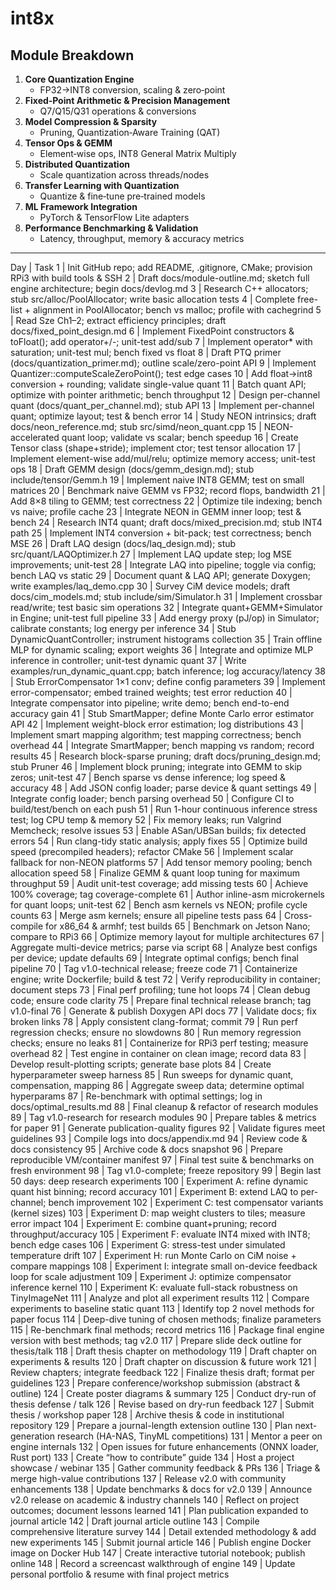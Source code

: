 # int8x

##  Module Breakdown

1. **Core Quantization Engine**  
   - FP32→INT8 conversion, scaling & zero‑point  
2. **Fixed‑Point Arithmetic & Precision Management**  
   - Q7/Q15/Q31 operations & conversions  
3. **Model Compression & Sparsity**  
   - Pruning, Quantization‑Aware Training (QAT)  
4. **Tensor Ops & GEMM**  
   - Element‑wise ops, INT8 General Matrix Multiply  
5. **Distributed Quantization**  
   - Scale quantization across threads/nodes  
6. **Transfer Learning with Quantization**  
   - Quantize & fine‑tune pre‑trained models  
7. **ML Framework Integration**  
   - PyTorch & TensorFlow Lite adapters  
8. **Performance Benchmarking & Validation**  
   - Latency, throughput, memory & accuracy metrics    

---

Day | Task
1 | Init GitHub repo; add README, .gitignore, CMake; provision RPi3 with build tools & SSH
2 | Draft docs/module-outline.md; sketch full engine architecture; begin docs/devlog.md
3 | Research C++ allocators; stub src/alloc/PoolAllocator; write basic allocation tests
4 | Complete free-list + alignment in PoolAllocator; bench vs malloc; profile with cachegrind
5 | Read Sze Ch1–2; extract efficiency principles; draft docs/fixed_point_design.md
6 | Implement FixedPoint<T> constructors & toFloat(); add operator+/-; unit-test add/sub
7 | Implement operator* with saturation; unit-test mul; bench fixed vs float
8 | Draft PTQ primer (docs/quantization_primer.md); outline scale/zero-point API
9 | Implement Quantizer::computeScaleZeroPoint(); test edge cases
10 | Add float→int8 conversion + rounding; validate single-value quant
11 | Batch quant API; optimize with pointer arithmetic; bench throughput
12 | Design per-channel quant (docs/quant_per_channel.md); stub API
13 | Implement per-channel quant; optimize layout; test & bench error
14 | Study NEON intrinsics; draft docs/neon_reference.md; stub src/simd/neon_quant.cpp
15 | NEON-accelerated quant loop; validate vs scalar; bench speedup
16 | Create Tensor class (shape+stride); implement ctor; test tensor allocation
17 | Implement element-wise add/mul/relu; optimize memory access; unit-test ops
18 | Draft GEMM design (docs/gemm_design.md); stub include/tensor/Gemm.h
19 | Implement naive INT8 GEMM; test on small matrices
20 | Benchmark naive GEMM vs FP32; record flops, bandwidth
21 | Add 8×8 tiling to GEMM; test correctness
22 | Optimize tile indexing; bench vs naive; profile cache
23 | Integrate NEON in GEMM inner loop; test & bench
24 | Research INT4 quant; draft docs/mixed_precision.md; stub INT4 path
25 | Implement INT4 conversion + bit-pack; test correctness; bench MSE
26 | Draft LAQ design (docs/laq_design.md); stub src/quant/LAQOptimizer.h
27 | Implement LAQ update step; log MSE improvements; unit-test
28 | Integrate LAQ into pipeline; toggle via config; bench LAQ vs static
29 | Document quant & LAQ API; generate Doxygen; write examples/laq_demo.cpp
30 | Survey CiM device models; draft docs/cim_models.md; stub include/sim/Simulator.h
31 | Implement crossbar read/write; test basic sim operations
32 | Integrate quant+GEMM+Simulator in Engine; unit-test full pipeline
33 | Add energy proxy (pJ/op) in Simulator; calibrate constants; log energy per inference
34 | Stub DynamicQuantController; instrument histograms collection
35 | Train offline MLP for dynamic scaling; export weights
36 | Integrate and optimize MLP inference in controller; unit-test dynamic quant
37 | Write examples/run_dynamic_quant.cpp; batch inference; log accuracy/latency
38 | Stub ErrorCompensator 1×1 conv; define config parameters
39 | Implement error-compensator; embed trained weights; test error reduction
40 | Integrate compensator into pipeline; write demo; bench end-to-end accuracy gain
41 | Stub SmartMapper; define Monte Carlo error estimator API
42 | Implement weight-block error estimation; log distributions
43 | Implement smart mapping algorithm; test mapping correctness; bench overhead
44 | Integrate SmartMapper; bench mapping vs random; record results
45 | Research block-sparse pruning; draft docs/pruning_design.md; stub Pruner
46 | Implement block pruning; integrate into GEMM to skip zeros; unit-test
47 | Bench sparse vs dense inference; log speed & accuracy
48 | Add JSON config loader; parse device & quant settings
49 | Integrate config loader; bench parsing overhead
50 | Configure CI to build/test/bench on each push
51 | Run 1-hour continuous inference stress test; log CPU temp & memory
52 | Fix memory leaks; run Valgrind Memcheck; resolve issues
53 | Enable ASan/UBSan builds; fix detected errors
54 | Run clang-tidy static analysis; apply fixes
55 | Optimize build speed (precompiled headers); refactor CMake
56 | Implement scalar fallback for non-NEON platforms
57 | Add tensor memory pooling; bench allocation speed
58 | Finalize GEMM & quant loop tuning for maximum throughput
59 | Audit unit-test coverage; add missing tests
60 | Achieve 100% coverage; tag coverage-complete
61 | Author inline-asm microkernels for quant loops; unit-test
62 | Bench asm kernels vs NEON; profile cycle counts
63 | Merge asm kernels; ensure all pipeline tests pass
64 | Cross-compile for x86_64 & armhf; test builds
65 | Benchmark on Jetson Nano; compare to RPi3
66 | Optimize memory layout for multiple architectures
67 | Aggregate multi-device metrics; parse via script
68 | Analyze best configs per device; update defaults
69 | Integrate optimal configs; bench final pipeline
70 | Tag v1.0-technical release; freeze code
71 | Containerize engine; write Dockerfile; build & test
72 | Verify reproducibility in container; document steps
73 | Final perf profiling; tune hot loops
74 | Clean debug code; ensure code clarity
75 | Prepare final technical release branch; tag v1.0-final
76 | Generate & publish Doxygen API docs
77 | Validate docs; fix broken links
78 | Apply consistent clang-format; commit
79 | Run perf regression checks; ensure no slowdowns
80 | Run memory regression checks; ensure no leaks
81 | Containerize for RPi3 perf testing; measure overhead
82 | Test engine in container on clean image; record data
83 | Develop result-plotting scripts; generate base plots
84 | Create hyperparameter sweep harness
85 | Run sweeps for dynamic quant, compensation, mapping
86 | Aggregate sweep data; determine optimal hyperparams
87 | Re-benchmark with optimal settings; log in docs/optimal_results.md
88 | Final cleanup & refactor of research modules
89 | Tag v1.0-research for research modules
90 | Prepare tables & metrics for paper
91 | Generate publication-quality figures
92 | Validate figures meet guidelines
93 | Compile logs into docs/appendix.md
94 | Review code & docs consistency
95 | Archive code & docs snapshot
96 | Prepare reproducible VM/container manifest
97 | Final test suite & benchmarks on fresh environment
98 | Tag v1.0-complete; freeze repository
99 | Begin last 50 days: deep research experiments
100 | Experiment A: refine dynamic quant hist binning; record accuracy
101 | Experiment B: extend LAQ to per-channel; bench improvement
102 | Experiment C: test compensator variants (kernel sizes)
103 | Experiment D: map weight clusters to tiles; measure error impact
104 | Experiment E: combine quant+pruning; record throughput/accuracy
105 | Experiment F: evaluate INT4 mixed with INT8; bench edge cases
106 | Experiment G: stress-test under simulated temperature drift
107 | Experiment H: run Monte Carlo on CiM noise + compare mappings
108 | Experiment I: integrate small on-device feedback loop for scale adjustment
109 | Experiment J: optimize compensator inference kernel
110 | Experiment K: evaluate full-stack robustness on TinyImageNet
111 | Analyze and plot all experiment results
112 | Compare experiments to baseline static quant
113 | Identify top 2 novel methods for paper focus
114 | Deep-dive tuning of chosen methods; finalize parameters
115 | Re-benchmark final methods; record metrics
116 | Package final engine version with best methods; tag v2.0
117 | Prepare slide deck outline for thesis/talk
118 | Draft thesis chapter on methodology
119 | Draft chapter on experiments & results
120 | Draft chapter on discussion & future work
121 | Review chapters; integrate feedback
122 | Finalize thesis draft; format per guidelines
123 | Prepare conference/workshop submission (abstract & outline)
124 | Create poster diagrams & summary
125 | Conduct dry-run of thesis defense / talk
126 | Revise based on dry-run feedback
127 | Submit thesis / workshop paper
128 | Archive thesis & code in institutional repository
129 | Prepare a journal-length extension outline
130 | Plan next-generation research (HA-NAS, TinyML competitions)
131 | Mentor a peer on engine internals
132 | Open issues for future enhancements (ONNX loader, Rust port)
133 | Create “how to contribute” guide
134 | Host a project showcase / webinar
135 | Gather community feedback & PRs
136 | Triage & merge high-value contributions
137 | Release v2.0 with community enhancements
138 | Update benchmarks & docs for v2.0
139 | Announce v2.0 release on academic & industry channels
140 | Reflect on project outcomes; document lessons learned
141 | Plan publication expanded to journal article
142 | Draft journal article outline
143 | Compile comprehensive literature survey
144 | Detail extended methodology & add new experiments
145 | Submit journal article
146 | Publish engine Docker image on Docker Hub
147 | Create interactive tutorial notebook; publish online
148 | Record a screencast walkthrough of engine
149 | Update personal portfolio & resume with final project metrics

